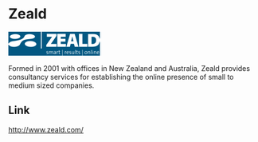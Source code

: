 Zeald
=====

![Zeald Logo](/images/zeald.gif "Zeald Logo")


Formed in 2001 with offices in New Zealand and Australia, Zeald provides
consultancy services for establishing the online presence of small to
medium sized companies.


Link
----
http://www.zeald.com/

